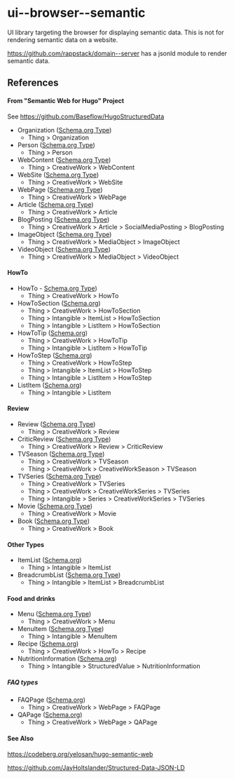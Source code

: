 # ui--browser--semantic

UI library targeting the browser for displaying semantic data. This is not for rendering semantic data on a website.

https://github.com/rappstack/domain--server has a jsonld module to render semantic data.

## References

#### From "Semantic Web for Hugo" Project

See https://github.com/Baseflow/HugoStructuredData

- Organization ([Schema.org Type](https://schema.org/Organization))
  - Thing > Organization
- Person ([Schema.org Type](https://schema.org/Person))
  - Thing > Person
- WebContent ([Schema.org Type](https://schema.org/WebContent))
  - Thing > CreativeWork > WebContent
- WebSite ([Schema.org Type](https://schema.org/WebSite))
  - Thing > CreativeWork > WebSite
- WebPage ([Schema.org Type](https://schema.org/WebPage))
  - Thing > CreativeWork > WebPage
- Article ([Schema.org Type](https://schema.org/Article))
  - Thing > CreativeWork > Article
- BlogPosting ([Schema.org Type](https://schema.org/BlogPosting))
  - Thing > CreativeWork > Article > SocialMediaPosting > BlogPosting
- ImageObject ([Schema.org Type](https://schema.org/ImageObject))
  - Thing > CreativeWork > MediaObject > ImageObject
- VideoObject ([Schema.org Type](https://schema.org/VideoObject))
  - Thing > CreativeWork > MediaObject > VideoObject

#### HowTo

- HowTo - [Schema.org Type](https://schema.org/HowTo))
  - Thing > CreativeWork > HowTo
- HowToSection ([Schema.org](https://schema.org/HowToSection))
  - Thing > CreativeWork > HowToSection
  - Thing > Intangible > ItemList > HowToSection
  - Thing > Intangible > ListItem > HowToSection
- HowToTip ([Schema.org](https://schema.org/HowToTip))
  - Thing > CreativeWork > HowToTip
  - Thing > Intangible > ListItem > HowToTip
- HowToStep ([Schema.org](https://schema.org/HowToStep))
  - Thing > CreativeWork > HowToStep
  - Thing > Intangible > ItemList > HowToStep
  - Thing > Intangible > ListItem > HowToStep
- ListItem ([Schema.org](https://schema.org/ListItem))
  - Thing > Intangible > ListItem

#### Review

- Review ([Schema.org Type](https://schema.org/Review))
  - Thing > CreativeWork > Review
- CriticReview ([Schema.org Type](https://schema.org/CriticReview))
  - Thing > CreativeWork > Review > CriticReview
- TVSeason ([Schema.org Type](https://schema.org/TVSeason))
  - Thing > CreativeWork > TVSeason
  - Thing > CreativeWork > CreativeWorkSeason > TVSeason
- TVSeries ([Schema.org Type](https://schema.org/TVSeries))
  - Thing > CreativeWork > TVSeries
  - Thing > CreativeWork > CreativeWorkSeries > TVSeries
  - Thing > Intangible > Series > CreativeWorkSeries > TVSeries
- Movie ([Schema.org Type](https://schema.org/Movie))
  - Thing > CreativeWork > Movie
- Book ([Schema.org Type](https://schema.org/Book))
  - Thing > CreativeWork > Book

#### Other Types

- ItemList ([Schema.org](https://schema.org/ItemList))
  - Thing > Intangible > ItemList
- BreadcrumbList ([Schema.org Type](https://schema.org/BreadcrumbList))
  - Thing > Intangible > ItemList > BreadcrumbList


#### Food and drinks

- Menu ([Schema.org Type](https://schema.org/Menu))
  - Thing > CreativeWork > Menu
- MenuItem ([Schema.org Type](https://schema.org/MenuItem))
  - Thing > Intangible > MenuItem
- Recipe ([Schema.org](https://schema.org/Recipe))
  - Thing > CreativeWork > HowTo > Recipe
- NutritionInformation  ([Schema.org](https://schema.org/NutritionInformation))
  - Thing > Intangible > StructuredValue > NutritionInformation

##### FAQ types

- FAQPage ([Schema.org](https://schema.org/FAQPage))
  - Thing > CreativeWork > WebPage > FAQPage
- QAPage ([Schema.org](https://schema.org/QAPage))
  - Thing > CreativeWork > WebPage > QAPage

#### See Also

https://codeberg.org/yelosan/hugo-semantic-web

https://github.com/JayHoltslander/Structured-Data-JSON-LD

